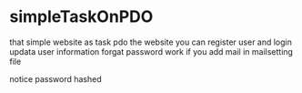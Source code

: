 # simpleTaskOnPDO
that simple website as task pdo 
the website you can register user and login 
updata user information 
forgat password work if you add mail in mailsetting file 

notice
password hashed

